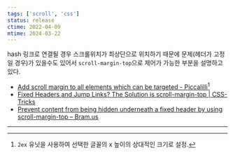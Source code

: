 ```yaml
---
tags: ['scroll', 'css']
status: release
ctime: 2022-04-09
mtime: 2024-03-22
---
```


hash 링크로 연결될 경우 스크롤위치가 최상단으로 위치하기 때문에 문제(헤더가 고정일 경우)가 있을수도 있어서 `scroll-margin-top`으로 제어가 가능한 부분을 설명하고 있다.

- [Add scroll margin to all elements which can be targeted - Piccalilli](https://piccalil.li/quick-tip/add-scroll-margin-to-all-elements-which-can-be-targeted/)[^1]
- [Fixed Headers and Jump Links? The Solution is scroll-margin-top | CSS-Tricks](https://css-tricks.com/fixed-headers-and-jump-links-the-solution-is-scroll-margin-top/)
- [Prevent content from being hidden underneath a fixed header by using scroll-margin-top – Bram.us](https://www.bram.us/2020/03/01/prevent-content-from-being-hidden-underneath-a-fixed-header-by-using-scroll-margin-top/)

---

[^1]: `2ex` 유닛을 사용하여 선택한 글꼴의 x 높이의 상대적인 크기로 설정.